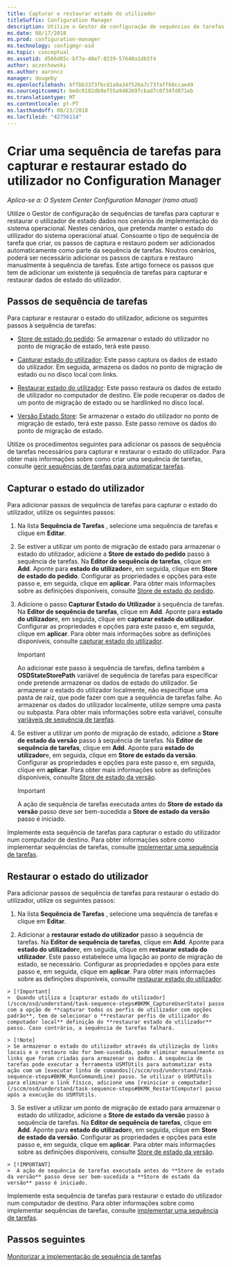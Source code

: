 ```yaml
---
title: Capturar e restaurar estado do utilizador
titleSuffix: Configuration Manager
description: Utilize o Gestor de configuração de sequências de tarefas para capturar e restaurar o utilizador de estado dados nos cenários de implementação do sistema operacional.
ms.date: 08/17/2018
ms.prod: configuration-manager
ms.technology: configmgr-osd
ms.topic: conceptual
ms.assetid: d566d85c-bf7a-40e7-8239-57640a1db5f4
author: aczechowski
ms.author: aaroncz
manager: dougeby
ms.openlocfilehash: bffbb3373fbcd1a9a34f526a7c73faff68ccae49
ms.sourcegitcommit: be8c0182db9ef55a948269fcbad7c0f34fd871eb
ms.translationtype: MT
ms.contentlocale: pt-PT
ms.lasthandoff: 08/23/2018
ms.locfileid: "42756114"
---
```

# <a name="create-a-task-sequence-to-capture-and-restore-user-state-in-configuration-manager"></a>Criar uma sequência de tarefas para capturar e restaurar estado do utilizador no Configuration Manager

 *Aplica-se a: O System Center Configuration Manager (ramo atual)*

 Utilize o Gestor de configuração de sequências de tarefas para capturar e restaurar o utilizador de estado dados nos cenários de implementação do sistema operacional. Nestes cenários, que pretenda manter o estado do utilizador do sistema operacional atual. Consoante o tipo de sequência de tarefa que criar, os passos de captura e restauro podem ser adicionados automaticamente como parte da sequência de tarefas. Noutros cenários, poderá ser necessário adicionar os passos de captura e restauro manualmente à sequência de tarefas. Este artigo fornece os passos que tem de adicionar um existente já sequência de tarefas para capturar e restaurar dados de estado do utilizador.  



## <a name="task-sequence-steps"></a>Passos de sequência de tarefas  

 Para capturar e restaurar o estado do utilizador, adicione os seguintes passos à sequência de tarefas:  

 - [Store de estado do pedido](/sccm/osd/understand/task-sequence-steps#BKMK_RequestStateStore): Se armazenar o estado do utilizador no ponto de migração de estado, terá este passo.  

- [Capturar estado do utilizador](/sccm/osd/understand/task-sequence-steps#BKMK_CaptureUserState): Este passo captura os dados de estado do utilizador. Em seguida, armazena os dados no ponto de migração de estado ou no disco local com links.  

- [Restaurar estado do utilizador](/sccm/osd/understand/task-sequence-steps#BKMK_RestoreUserState): Este passo restaura os dados de estado de utilizador no computador de destino. Ele pode recuperar os dados de um ponto de migração de estado ou se hardlinked no disco local.  

- [Versão Estado Store](/sccm/osd/understand/task-sequence-steps#BKMK_ReleaseStateStore): Se armazenar o estado do utilizador no ponto de migração de estado, terá este passo. Este passo remove os dados do ponto de migração de estado.  


 Utilize os procedimentos seguintes para adicionar os passos de sequência de tarefas necessários para capturar e restaurar o estado do utilizador. Para obter mais informações sobre como criar uma sequência de tarefas, consulte [gerir sequências de tarefas para automatizar tarefas](/sccm/osd/deploy-use/manage-task-sequences-to-automate-tasks).  



## <a name="capture-the-user-state"></a>Capturar o estado do utilizador  

 Para adicionar passos de sequência de tarefas para capturar o estado do utilizador, utilize os seguintes passos:

1.  Na lista **Sequência de Tarefas** , selecione uma sequência de tarefas e clique em **Editar**.  

2.  Se estiver a utilizar um ponto de migração de estado para armazenar o estado do utilizador, adicione a **Store de estado do pedido** passo à sequência de tarefas. Na **Editor de sequência de tarefas**, clique em **Add**. Aponte para **estado do utilizador**e, em seguida, clique em **Store de estado do pedido**. Configurar as propriedades e opções para este passo e, em seguida, clique em **aplicar**. Para obter mais informações sobre as definições disponíveis, consulte [Store de estado do pedido](/sccm/osd/understand/task-sequence-steps#BKMK_RequestStateStore).  

3.  Adicione o passo **Capturar Estado do Utilizador** à sequência de tarefas. Na **Editor de sequência de tarefas**, clique em **Add**. Aponte para **estado do utilizador**e, em seguida, clique em **capturar estado do utilizador**. Configurar as propriedades e opções para este passo e, em seguida, clique em **aplicar**. Para obter mais informações sobre as definições disponíveis, consulte [capturar estado do utilizador](/sccm/osd/understand/task-sequence-steps#BKMK_CaptureUserState).  

    > [!IMPORTANT]  
    >  Ao adicionar este passo à sequência de tarefas, defina também a **OSDStateStorePath** variável de sequência de tarefas para especificar onde pretende armazenar os dados de estado do utilizador. Se armazenar o estado do utilizador localmente, não especifique uma pasta de raiz, que pode fazer com que a sequência de tarefas falhe. Ao armazenar os dados do utilizador localmente, utilize sempre uma pasta ou subpasta. Para obter mais informações sobre esta variável, consulte [variáveis de sequência de tarefas](/sccm/osd/understand/task-sequence-variables#OSDStateStorePath).  

4.  Se estiver a utilizar um ponto de migração de estado, adicione a **Store de estado da versão** passo à sequência de tarefas. Na **Editor de sequência de tarefas**, clique em **Add**. Aponte para **estado do utilizador**e, em seguida, clique em **Store de estado da versão**. Configurar as propriedades e opções para este passo e, em seguida, clique em **aplicar**. Para obter mais informações sobre as definições disponíveis, consulte [Store de estado da versão](/sccm/osd/understand/task-sequence-steps#BKMK_ReleaseStateStore).  

    > [!IMPORTANT]  
    >  A ação de sequência de tarefas executada antes do **Store de estado da versão** passo deve ser bem-sucedida a **Store de estado da versão** passo é iniciado.  


 Implemente esta sequência de tarefas para capturar o estado do utilizador num computador de destino. Para obter informações sobre como implementar sequências de tarefas, consulte [implementar uma sequência de tarefas](/sccm/osd/deploy-use/manage-task-sequences-to-automate-tasks#BKMK_DeployTS).  



## <a name="restore-the-user-state"></a>Restaurar o estado do utilizador  

 Para adicionar passos de sequência de tarefas para restaurar o estado do utilizador, utilize os seguintes passos:

 1.  Na lista **Sequência de Tarefas** , selecione uma sequência de tarefas e clique em **Editar**.  

 2.  Adicionar a **restaurar estado do utilizador** passo à sequência de tarefas. Na **Editor de sequência de tarefas**, clique em **Add**. Aponte para **estado do utilizador**e, em seguida, clique em **restaurar estado do utilizador**. Este passo estabelece uma ligação ao ponto de migração de estado, se necessário. Configurar as propriedades e opções para este passo e, em seguida, clique em **aplicar**. Para obter mais informações sobre as definições disponíveis, consulte [restaurar estado do utilizador](/sccm/osd/understand/task-sequence-steps#BKMK_RestoreUserState).  

    > [!Important]  
    >  Quando utiliza a [capturar estado do utilizador](/sccm/osd/understand/task-sequence-steps#BKMK_CaptureUserState) passo com a opção de **capturar todos os perfis de utilizador com opções padrão**, tem de selecionar o **restaurar perfis de utilizador do computador local** definição do **restaurar estado do utilizador** passo. Caso contrário, a sequência de tarefas falhará.  

    > [!Note]  
    > Se armazenar o estado do utilizador através da utilização de links locais e o restauro não for bem-sucedida, pode eliminar manualmente os links que foram criadas para armazenar os dados. A sequência de tarefas pode executar a ferramenta USMTUtils para automatizar esta ação com um [executar linha de comandos](/sccm/osd/understand/task-sequence-steps#BKMK_RunCommandLine) passo. Se utilizar o USMTUtils para eliminar o link físico, adicione uma [reiniciar o computador](/sccm/osd/understand/task-sequence-steps#BKMK_RestartComputer) passo após a execução do USMTUtils.  

 3.  Se estiver a utilizar um ponto de migração de estado para armazenar o estado do utilizador, adicione a **Store de estado da versão** passo à sequência de tarefas. Na **Editor de sequência de tarefas**, clique em **Add**. Aponte para **estado do utilizador**e, em seguida, clique em **Store de estado da versão**. Configurar as propriedades e opções para este passo e, em seguida, clique em **aplicar**. Para obter mais informações sobre as definições disponíveis, consulte [Store de estado da versão](/sccm/osd/understand/task-sequence-steps#BKMK_ReleaseStateStore).  

    > [!IMPORTANT]  
    >  A ação de sequência de tarefas executada antes do **Store de estado da versão** passo deve ser bem-sucedida a **Store de estado da versão** passo é iniciado.  


 Implemente esta sequência de tarefas para restaurar o estado do utilizador num computador de destino. Para obter informações sobre como implementar sequências de tarefas, consulte [implementar uma sequência de tarefas](/sccm/osd/deploy-use/manage-task-sequences-to-automate-tasks#BKMK_DeployTS).  



## <a name="next-steps"></a>Passos seguintes

[Monitorizar a implementação de sequência de tarefas](/sccm/osd/deploy-use/monitor-operating-system-deployments#BKMK_TSDeployStatus)
